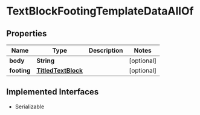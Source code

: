 

# TextBlockFootingTemplateDataAllOf


## Properties

Name | Type | Description | Notes
------------ | ------------- | ------------- | -------------
**body** | **String** |  |  [optional]
**footing** | [**TitledTextBlock**](TitledTextBlock.md) |  |  [optional]


## Implemented Interfaces

* Serializable


